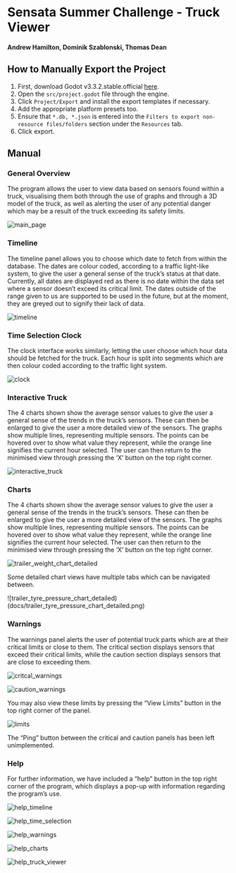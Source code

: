 # Sensata Summer Challenge - Truck Viewer

#### Andrew Hamilton, Dominik Szablonski, Thomas Dean

## How to Manually Export the Project
1. First, download Godot v3.3.2.stable.official [here](https://downloads.tuxfamily.org/godotengine/3.3.2/).
2. Open the `src/project.godot` file through the engine.
3. Click `Project/Export` and install the export templates if necessary.
4. Add the appropriate platform presets too.  
5. Ensure that `*.db, *.json` is entered into the `Filters to export non-resource files/folders` section under the `Resources` tab.
6. Click export.

## Manual
### General Overview
The program allows the user to view data based on sensors found within a truck, visualising them both through the use of graphs and through a 3D model of the truck, as well as alerting the user of any potential danger which may be a result of the truck exceeding its safety limits.

![main_page](docs/overview.png)


### Timeline
The timeline panel allows you to choose which date to fetch from within the database. The dates are colour coded, according to a traffic light-like system, to give the user a general sense of the truck’s status at that date. Currently, all dates are displayed red as there is no date within the data set where a sensor doesn’t exceed its critical limit. The dates outside of the range given to us are supported to be used in the future, but at the moment, they are greyed out to signify their lack of data. 

![timeline](docs/timeline.png)


### Time Selection Clock
The clock interface works similarly, letting the user choose which hour data should be fetched for the truck. Each hour is split into segments which are then colour coded according to the traffic light system.

![clock](docs/clock.png)


### Interactive Truck
The 4 charts shown show the average sensor values to give the user a general sense of the trends in the truck’s sensors. These can then be enlarged to give the user a more detailed view of the sensors. The graphs show multiple lines, representing multiple sensors. The points can be hovered over to show what value they represent, while the orange line signifies the current hour selected. The user can then return to the minimised view through pressing the ‘X’ button on the top right corner.

![interactive_truck](docs/truck_viewer.png)


### Charts
The 4 charts shown show the average sensor values to give the user a general sense of the trends in the truck’s sensors. These can then be enlarged to give the user a more detailed view of the sensors. The graphs show multiple lines, representing multiple sensors. The points can be hovered over to show what value they represent, while the orange line signifies the current hour selected. The user can then return to the minimised view through pressing the ‘X’ button on the top right corner.

![trailer_weight_chart_detailed](docs/trailer_weight_chart_detailed.png)

Some detailed chart views have multiple tabs which can be navigated between.

![trailer_tyre_pressure_chart_detailed)(docs/trailer_tyre_pressure_chart_detailed.png)


### Warnings
The warnings panel alerts the user of potential truck parts which are at their critical limits or close to them. The critical section displays sensors that exceed their critical limits, while the caution section displays sensors that are close to exceeding them.

![critcal_warnings](docs/critical_warnings.png)

![caution_warnings](docs/caution_warnings.png)

You may also view these limits by pressing the “View Limits” button in the top right corner of the panel.

![limits](docs/limits_popup.png)

The “Ping” button between the critical and caution panels has been left unimplemented.


### Help
For further information, we have included a “help” button in the top right corner of the program, which displays a pop-up with information regarding the program’s use.

![help_timeline](docs/help_popup_timeline.png)

![help_time_selection](docs/help_popup_time_selection.png)

![help_warnings](docs/help_popup_warnings.png)

![help_charts](docs/help_popup_charts.png)

![help_truck_viewer](docs/help_popup_truck_viewer.png)
